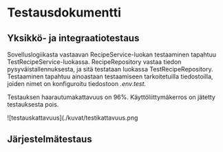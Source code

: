 # Testausdokumentti

## Yksikkö- ja integraatiotestaus

Sovelluslogiikasta vastaavan RecipeService-luokan testaaminen tapahtuu TestRecipeService-luokassa.
RecipeRepository vastaa tiedon pysyväistallennuksesta, ja sitä testataan luokassa TestRecipeRepository.
Testaaminen tapahtuu ainoastaan testaamiseen tarkoitetuilla tiedostoilla,
joiden nimet on konfiguroitu tiedostoon *.env.test*.

Testauksen haarautumakattavuus on 96%. Käyttöliittymäkerros on jätetty testauksesta pois.

![testauskattavuus](./kuvat/testikattavuus.png

## Järjestelmätestaus
